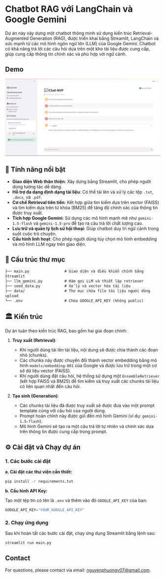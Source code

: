 # Chatbot RAG với LangChain và Google Gemini

Dự án này xây dựng một chatbot thông minh sử dụng kiến trúc Retrieval-Augmented Generation (RAG), được triển khai bằng Streamlit, LangChain và sức mạnh từ các mô hình ngôn ngữ lớn (LLM) của Google Gemini. Chatbot có khả năng trả lời các câu hỏi dựa trên một kho tài liệu được cung cấp, giúp cung cấp thông tin chính xác và phù hợp với ngữ cảnh.

## Demo
![Sample Image](demo/demo.png)

## 🚀 Tính năng nổi bật

- **Giao diện Web thân thiện**: Xây dựng bằng Streamlit, cho phép người dùng tương tác dễ dàng.
- **Hỗ trợ đa dạng định dạng tài liệu**: Có thể tải lên và xử lý các tệp `.txt`, `.docx`, và `.pdf`.
- **Cơ chế Retrieval tiên tiến**: Kết hợp giữa tìm kiếm dựa trên vector (FAISS) và tìm kiếm dựa trên từ khóa (BM25) để tăng độ chính xác của thông tin được truy xuất.
- **Tích hợp Google Gemini**: Sử dụng các mô hình mạnh mẽ như `gemini-1.5-flash` và `gemini-1.5-pro` để tạo ra câu trả lời chất lượng cao.
- **Lưu trữ và quản lý lịch sử hội thoại**: Giúp chatbot duy trì ngữ cảnh trong suốt cuộc trò chuyện.
- **Cấu hình linh hoạt**: Cho phép người dùng tùy chọn mô hình embedding và mô hình LLM ngay trên giao diện.


## 🧱 Cấu trúc thư mục

```
├── main.py                # Giao diện và điều khiển chính bằng Streamlit
├── llm_gemini.py          # Hàm gọi LLM và thiết lập retriever
├── seed_data.py           # Xử lý và vector hóa tài liệu
├── data/                  # Thư mục chứa file tài liệu người dùng upload
└── .env                   # Chứa GOOGLE_API_KEY (không public)
```


## 🏛️ Kiến trúc

Dự án tuân theo kiến trúc RAG, bao gồm hai giai đoạn chính:

1.  **Truy xuất (Retrieval)**:
    -   Khi người dùng tải lên tài liệu, nội dung sẽ được chia thành các đoạn nhỏ (chunks).
    -   Các chunks này được chuyển đổi thành vector embedding bằng mô hình `models/embedding-001` của Google và được lưu trữ trong một cơ sở dữ liệu vector (FAISS).
    -   Khi người dùng đặt câu hỏi, hệ thống sử dụng một `EnsembleRetriever` (kết hợp FAISS và BM25) để tìm kiếm và truy xuất các chunks tài liệu có liên quan nhất đến câu hỏi.

2.  **Tạo sinh (Generation)**:
    -   Các chunks tài liệu đã được truy xuất sẽ được đưa vào một prompt template cùng với câu hỏi của người dùng.
    -   Prompt hoàn chỉnh này được gửi đến mô hình Gemini (ví dụ: `gemini-1.5-flash`).
    -   Mô hình Gemini sẽ tạo ra một câu trả lời tự nhiên và chính xác dựa trên thông tin được cung cấp trong prompt.

## ⚙️ Cài đặt và Chạy dự án

### 1. Các bước cài đặt

__a. Cài đặt các thư viện cần thiết:__

```bash
pip install -r requirements.txt
```

__b. Cấu hình API Key:__

Tạo một tệp tin có tên là `.env` và thêm vào đó `GOOGLE_API_KEY` của bạn:

```javascript
GOOGLE_API_KEY="YOUR_GOOGLE_API_KEY"
```

### 2. Chạy ứng dụng

Sau khi hoàn tất các bước cài đặt, chạy ứng dụng Streamlit bằng lệnh sau:

```bash
streamlit run main.py
```


## Contact

For questions, please contact via email: nguyenphuongv07@gmail.com.
